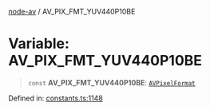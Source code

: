 [node-av](../globals.md) / AV\_PIX\_FMT\_YUV440P10BE

# Variable: AV\_PIX\_FMT\_YUV440P10BE

> `const` **AV\_PIX\_FMT\_YUV440P10BE**: [`AVPixelFormat`](../type-aliases/AVPixelFormat.md)

Defined in: [constants.ts:1148](https://github.com/seydx/av/blob/f8631fc881b394300b1479f511d55cf1c370a87f/src/constants/constants.ts#L1148)
